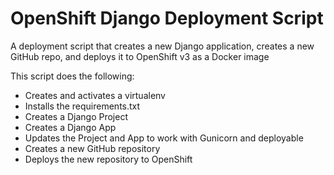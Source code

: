 # OpenShift Django Deployment Script

A deployment script that creates a new Django application, creates a new GitHub repo, and deploys it to OpenShift v3 as a Docker image

This script does the following:
- Creates and activates a virtualenv
- Installs the requirements.txt
- Creates a Django Project
- Creates a Django App
- Updates the Project and App to work with Gunicorn and deployable
- Creates a new GitHub repository
- Deploys the new repository to OpenShift